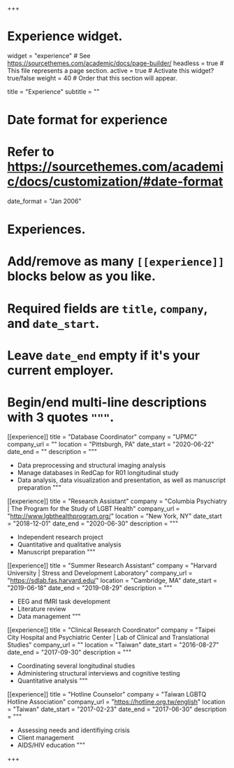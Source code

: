 +++
# Experience widget.
widget = "experience"  # See https://sourcethemes.com/academic/docs/page-builder/
headless = true  # This file represents a page section.
active = true  # Activate this widget? true/false
weight = 40  # Order that this section will appear.

title = "Experience"
subtitle = ""

# Date format for experience
#   Refer to https://sourcethemes.com/academic/docs/customization/#date-format
date_format = "Jan 2006"

# Experiences.
#   Add/remove as many `[[experience]]` blocks below as you like.
#   Required fields are `title`, `company`, and `date_start`.
#   Leave `date_end` empty if it's your current employer.
#   Begin/end multi-line descriptions with 3 quotes `"""`.

[[experience]]
  title = "Database Coordinator"
  company = "UPMC"
  company_url = ""
  location = "Pittsburgh, PA"
  date_start = "2020-06-22"
  date_end = ""
  description = """
  
  * Data preprocessing and structural imaging analysis
  * Manage databases in RedCap for R01 longitudinal study
  * Data analysis, data visualization and presentation, as well as manuscript preparation
  """
  
[[experience]]
  title = "Research Assistant"
  company = "Columbia Psychiatry | The Program for the Study of LGBT Health"
  company_url = "http://www.lgbthealthprogram.org/"
  location = "New York, NY"
  date_start = "2018-12-01"
  date_end = "2020-06-30"
  description = """
  
  * Independent research project
  * Quantitative and qualitative analysis
  * Manuscript preparation 
  """
  
[[experience]]
  title = "Summer Research Assistant"
  company = "Harvard University | Stress and Development Laboratory"
  company_url = "https://sdlab.fas.harvard.edu/"
  location = "Cambridge, MA"
  date_start = "2019-06-18"
  date_end = "2019-08-29"
  description = """
  
  * EEG and fMRI task development
  * Literature review
  * Data management
  """

[[experience]]
  title = "Clinical Research Coordinator"
  company = "Taipei City Hospital and Psychiatric Center | Lab of Clinical and Translational Studies"
  company_url = ""
  location = "Taiwan"
  date_start = "2016-08-27"
  date_end = "2017-09-30"
  description = """
  
  * Coordinating several longitudinal studies
  * Administering structural interviews and cognitive testing
  * Quantitative analysis
  """
  
[[experience]]
  title = "Hotline Counselor"
  company = "Taiwan LGBTQ Hotline Association"
  company_url = "https://hotline.org.tw/english"
  location = "Taiwan"
  date_start = "2017-02-23"
  date_end = "2017-06-30"
  description = """
  
  * Assessing needs and identifiying crisis
  * Client management
  * AIDS/HIV education
  """

+++
